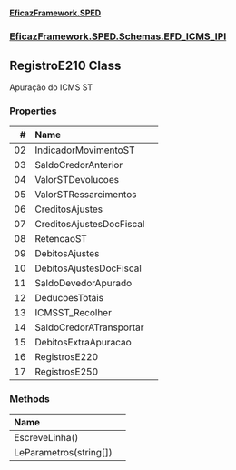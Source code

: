 #### [EficazFramework.SPED](EficazFrameworkSPED.md 'EficazFramework SPED')
### [EficazFramework.SPED.Schemas.EFD_ICMS_IPI](EficazFramework.SPED.Schemas.EFD_ICMS_IPI.md 'EficazFramework.SPED.Schemas.EFD_ICMS_IPI')

## RegistroE210 Class

Apuração do ICMS ST
### Properties

| # | Name | |
| ---: | :--- | :--- |
| 02 | IndicadorMovimentoST |  |
| 03 | SaldoCredorAnterior |  |
| 04 | ValorSTDevolucoes |  |
| 05 | ValorSTRessarcimentos |  |
| 06 | CreditosAjustes |  |
| 07 | CreditosAjustesDocFiscal |  |
| 08 | RetencaoST |  |
| 09 | DebitosAjustes |  |
| 10 | DebitosAjustesDocFiscal |  |
| 11 | SaldoDevedorApurado |  |
| 12 | DeducoesTotais |  |
| 13 | ICMSST_Recolher |  |
| 14 | SaldoCredorATransportar |  |
| 15 | DebitosExtraApuracao |  |
| 16 | RegistrosE220 |  |
| 17 | RegistrosE250 |  |
### Methods

| Name | |
| :--- | :--- |
| EscreveLinha() |  |
| LeParametros(string[]) |  |
